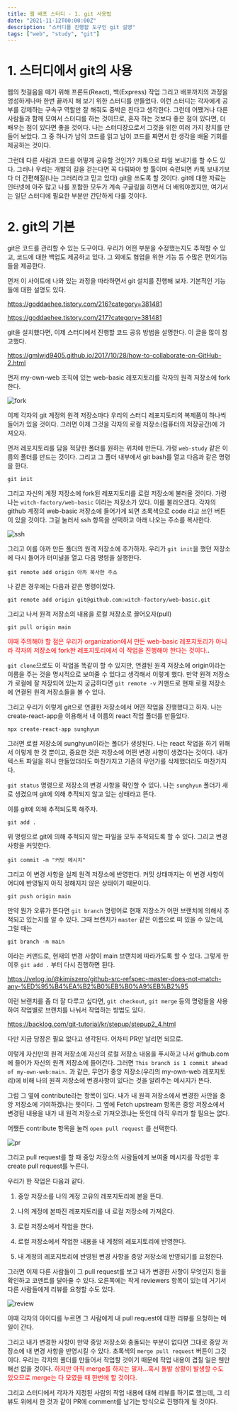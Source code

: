 ```yaml
---
title: 웹 배포 스터디 - 1. git 사용법
date: "2021-11-12T00:00:00Z"
description: "스터디를 진행할 도구인 git 설명"
tags: ["web", "study", "git"]
---
```


# 1. 스터디에서 git의 사용

웹의 첫걸음을 떼기 위해 프론트(React), 백(Express) 작업 그리고 배포까지의 과정을 엉성하게나마 한번 끝까지 해 보기 위한 스터디를 만들었다. 이런 스터디는 각자에게 공부를 강제하는 구속구 역할만 잘 해줘도 중박은 친다고 생각한다. 그런데 어쨌거나 다른 사람들과 함께 모여서 스터디를 하는 것이므로, 혼자 하는 것보다 좋은 점이 있다면, 더 배우는 점이 있다면 좋을 것이다. 나는 스터디장으로서 그것을 위한 여러 가지 장치를 만들어 보았다. 그 중 하나가 남의 코드를 읽고 남이 코드를 짜면서 한 생각을 배울 기회를 제공하는 것이다.

그런데 다른 사람과 코드를 어떻게 공유할 것인가? 카톡으로 파일 보내기를 할 수도 있다. 그러나 우리는 개발의 길을 걷는다면 꼭 다뤄봐야 할 툴이며 숙련되면 카톡 보내기보다 더 간편해질(나는 그러리라고 믿고 있다) git을 쓰도록 할 것이다. git에 대한 자료는 인터넷에 아주 많고 나를 포함한 모두가 계속 구글링을 하면서 더 배워야겠지만, 여기서는 일단 스터디에 필요한 부분만 간단하게 다룰 것이다.

# 2. git의 기본

git은 코드를 관리할 수 있는 도구이다. 우리가 어떤 부분을 수정했는지도 추적할 수 있고, 코드에 대한 백업도 제공하고 있다. 그 외에도 협업을 위한 기능 등 수많은 편의기능들을 제공한다. 

먼저 이 사이트에 나와 있는 과정을 따라하면서 git 설치를 진행해 보자. 기본적인 기능들에 대한 설명도 있다.

https://goddaehee.tistory.com/216?category=381481

https://goddaehee.tistory.com/217?category=381481

git을 설치했다면, 이제 스터디에서 진행할 코드 공유 방법을 설명한다. 이 글을 많이 참고했다.

https://gmlwjd9405.github.io/2017/10/28/how-to-collaborate-on-GitHub-2.html

먼저 my-own-web 조직에 있는 web-basic 레포지토리를 각자의 원격 저장소에 fork한다. 

![fork](./fork.PNG)

이제 각자의 git 계정의 원격 저장소마다 우리의 스터디 레포지토리의 복제품이 하나씩 들어가 있을 것이다. 그러면 이제 그것을 각자의 로컬 저장소(컴퓨터의 저장공간)에 가져오자.

먼저 레포지토리를 담을 적당한 폴더를 원하는 위치에 만든다. 가령 `web-study` 같은 이름의 폴더를 만드는 것이다. 그리고 그 폴더 내부에서 git bash를 열고 다음과 같은 명령을 한다.

```
git init
```

그리고 자신의 계정 저장소에 fork된 레포지토리를 로컬 저장소에 불러올 것이다. 가령 나는 `witch-factory/web-basic` 이라는 저장소가 있다. 이를 불러오겠다. 각자의 github 계정의 web-basic 저장소에 들어가게 되면 초록색으로 code 라고 쓰인 버튼이 있을 것이다. 그걸 눌러서 ssh 항목을 선택하고 아래 나오는 주소를 복사한다.

![ssh](./ssh.PNG)

그리고 이를 아까 만든 폴더의 원격 저장소에 추가하자. 우리가 `git init`을 했던 저장소에 다시 들어가 터미널을 열고 다음 명령을 실행한다.

```
git remote add origin 아까 복사한 주소
```

나 같은 경우에는 다음과 같은 명령이었다.

```
git remote add origin git@github.com:witch-factory/web-basic.git
```

그리고 나서 원격 저장소의 내용을 로컬 저장소로 끌어오자(pull)

```
git pull origin main
```



<span style="color:red">이때 주의해야 할 점은 우리가 organization에서 만든 web-basic 레포지토리가 아니라 각자의 저장소에 fork한 레포지토리에서 이 작업을 진행해야 한다는 것이다.</span>.

`git clone`으로도 이 작업을 똑같이 할 수 있지만, 연결된 원격 저장소에 origin이라는 이름을 주는 것을 명시적으로 보여줄 수 있다고 생각해서 이렇게 했다. 만약 원격 저장소가 로컬에 잘 저장되어 있는지 궁금하다면 `git remote -v` 커맨드로 현재 로컬 저장소에 연결된 원격 저장소들을 볼 수 있다.

그리고 우리가 이렇게 git으로 연결한 저장소에서 어떤 작업을 진행했다고 하자. 나는 create-react-app을 이용해서 내 이름의 react 작업 폴더를 만들었다.

```
npx create-react-app sunghyun
```

그러면 로컬 저장소에 sunghyun이라는 폴더가 생성된다. 나는 react 작업을 하기 위해서 이렇게 한 것 뿐이고, 중요한 것은 저장소에 어떤 변경 사항이 생겼다는 것이다. 내가 텍스트 파일을 하나 만들었더라도 마찬가지고 기존의 무언가를 삭제했더라도 마찬가지다.

`git status` 명령으로 저장소의 변경 사항을 확인할 수 있다. 나는 `sunghyun` 폴더가 새로 생겼으며 git에 의해 추적되지 않고 있는 상태라고 뜬다.

이를 git에 의해 추적되도록 해주자.

```
git add .
```

위 명령으로 git에 의해 추적되지 않는 파일을 모두 추적되도록 할 수 있다. 그리고 변경 사항을 커밋한다.

```
git commit -m "커밋 메시지"
```

그리고 이 변경 사항을 실제 원격 저장소에 반영한다. 커밋 상태까지는 이 변경 사항이 어디에 반영될지 아직 정해지지 않은 상태이기 때문이다.

```
git push origin main
```

만약 뭔가 오류가 뜬다면 `git branch` 명령어로 현재 저장소가 어떤 브랜치에 의해서 추적되고 있는지를 알 수 있다. 그때 브랜치가 `master` 같은 이름으로 떠 있을 수 있는데, 그럴 때는 

```
git branch -m main
```

이라는 커맨드로, 현재의 변경 사항이 main 브랜치에 따라가도록 할 수 있다. 그렇게 한 이후 `git add .` 부터 다시 진행하면 된다.

https://velog.io/@kimiszero/github-src-refspec-master-does-not-match-any-%ED%95%B4%EA%B2%B0%EB%B0%A9%EB%B2%95

이런 브랜치를 좀 더 잘 다루고 싶다면, `git checkout`, `git merge` 등의 명령들을 사용하여 작업별로 브랜치를 나눠서 작업하는 방법도 있다.

https://backlog.com/git-tutorial/kr/stepup/stepup2_4.html

다만 지금 당장은 필요 없다고 생각된다. 어차피 PR만 날리면 되므로.

이렇게 자신만의 원격 저장소에 자신의 로컬 저장소 내용을 푸시하고 나서 github.com에 들어가 자신의 원격 저장소에 들어간다. 그러면 `This branch is 1 commit ahead of my-own-web:main.` 과 같은, 무언가 중앙 저장소(우리의 my-own-web 레포지토리)에 비해 나의 원격 저장소에 변경사항이 있다는 것을 알려주는 메시지가 뜬다. 

그럼 그 옆에 contribute라는 항목이 있다. 내가 내 원격 저장소에서 변경한 사안을 중앙 저장소에 기여하겠냐는 뜻이다. 그 옆에 Fetch upstream 항목은 중앙 저장소에서 변경된 내용을 내가 내 원격 저장소로 가져오겠냐는 뜻인데 아직 우리가 할 필요는 없다.

어쨌든 contribute 항목을 눌러 `open pull request` 를 선택한다.

![pr](./pr.PNG)

그리고 pull request를 할 때 중앙 저장소의 사람들에게 보여줄 메시지를 작성한 후 create pull request를 누른다. 

우리가 한 작업은 다음과 같다.

1. 중앙 저장소를 나의 계정 고유의 레포지토리에 본을 뜬다.

2. 나의 계정에 본따진 레포지토리를 내 로컬 저장소에 가져온다.

3. 로컬 저장소에서 작업을 한다.

4. 로컬 저장소에서 작업한 내용을 내 계정의 레포지토리에 반영한다.

5. 내 계정의 레포지토리에 반영된 변경 사항을 중앙 저장소에 반영되기를 요청한다.

   

그러면 이제 다른 사람들이 그 pull request를 보고 내가 변경한 사항이 무엇인지 등을 확인하고 코멘트를 달아줄 수 있다. 오른쪽에는 작게 reviewers 항목이 있는데 거기서 다른 사람들에게 리뷰를 요청할 수도 있다.

![review](./review.PNG)

이때 각자의 아이디를 누르면 그 사람에게 내 pull request에 대한 리뷰를 요청하는 메일이 간다.

그리고 내가 변경한 사항이 만약 중앙 저장소와 충돌되는 부분이 없다면 그대로 중앙 저장소에 내 변경 사항을 반영시킬 수 있다. 초록색의 `merge pull request` 버튼이 그것이다. 우리는 각자의 폴더를 만들어서 작업할 것이기 때문에 작업 내용이 겹칠 일은 웬만해선 없을 것이다. <span style="color:red">하지만 아직 merge를 하지는 말자...혹시 돌발 상황이 발생할 수도 있으므로 merge는 다 모였을 때 한번에 할 것이다.</span>

그리고 스터디에서 각자가 지정된 사람의 작업 내용에 대해 리뷰를 하기로 했는데, 그 리뷰도 위에서 한 것과 같이 PR에 comment를 남기는 방식으로 진행하게 될 것이다.

